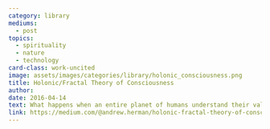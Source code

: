 ```yaml
---
category: library
mediums:
  - post
topics:
  - spirituality
  - nature
  - technology
card-class: work-uncited
image: assets/images/categories/library/holonic_consciousness.png
title: Holonic/Fractal Theory of Consciousness
author:
date: 2016-04-14
text: What happens when an entire planet of humans understand their value/place in the cosmos and become “enlightened”? What do we call this potential collective higher consciousness, comprised of all the functioning souls of humanity and the Eden around us?
link: https://medium.com/@andrew.herman/holonic-fractal-theory-of-consciousness-e36b0f5c6950#.aww7fpr5e
---
```

